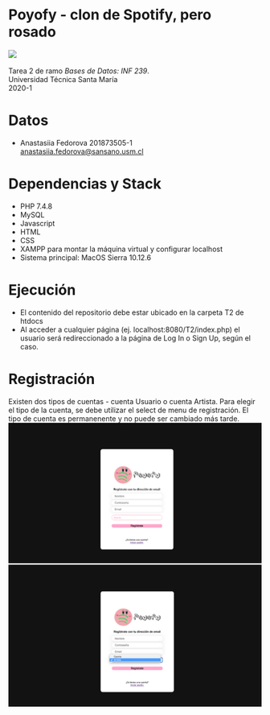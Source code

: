 # Poyofy - clon de Spotify, pero rosado
![](https://i.redd.it/numywxxyp2p21.jpg)

Tarea 2 de ramo *Bases de Datos: INF 239*.  
Universidad Técnica Santa María  
2020-1

# Datos
- Anastasiia Fedorova  201873505-1  
<anastasiia.fedorova@sansano.usm.cl>

# Dependencias y Stack
- PHP 7.4.8
- MySQL
- Javascript
- HTML
- CSS
- XAMPP para montar la máquina virtual y configurar localhost
- Sistema principal: MacOS Sierra 10.12.6

# Ejecución
- El contenido del repositorio debe estar ubicado en la carpeta T2 de htdocs
- Al acceder a cualquier página (ej. localhost:8080/T2/index.php) el usuario será redireccionado a la página de Log In o Sign Up, según el caso.

# Registración
Existen dos tipos de cuentas - cuenta Usuario o cuenta Artista. Para elegir el tipo de la cuenta, se debe utilizar el select de menu de registración. El tipo de cuenta es permanenente y no puede ser cambiado más tarde.
![alt text](misc/register.png)
![alt text](misc/register_usertype.png)
